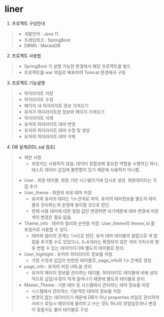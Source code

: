 # liner

1. 프로젝트 구성안내
>  + 개발언어   : Java 11
>  + 프레임워크 : SpringBoot
>  + DBMS      : MaraiaDB
  
2. 프로젝트 사용법
>  + SpringBoot 가 실행 가능한 환경에서 해당 프로젝트를 빌드
>  + 프로젝트를 war 파일로 배포하여 Tomcat 환경에서 구동
  
3. 프로젝트 기능설명
>  + 하이라이트 저장
>  + 하이라이트 수정
>  + 페이지 내 하이라이트 정보 가져오기
>  + 유저가 하이라이트한 정보와 페이지 가져오기
>  + 하이라이트 삭제
>  + 유저의 하이라이트 테마 변경
>  + 유저의 하이라이트 테마 수정 및 생성
>  + 유저의 하이라이트 테마 삭제
  
4. DB 설계(DDL.sql 참조)
>  - 제한 사항
>    - 포링키는 사용하지 않음. 데이터 정합성에 중요한 역할을 수행하긴 하나, 테스트 데이터 삽입에 불편함이 있기 때문에 사용하지 아니함.
>  + User : 회원 테이블. 회원 기반 시스템이기에 임시로 생성. 회원데이터는 직접 추가
>  + User_theme : 회원의 보유 테마 저장. 
>    + 유저와 유저의 테마는 1:n 관계로 파악. 유저의 테마정보를 별도의 테이블로 관리하는게 운영에 용이할 것으로 판단.
>    + 현재 사용 테마에 대한 컬럼 값만 변경하면 되기때문에 테마 변경에 따른 색의 변경은 필요 없음.
>  + Theme_info : 테마의 컬러와 순번을 저장. User_theme의 theme_id 를 포링키로 사용할 수 있다.
>    + 테마와 컬러의 관계는 1:n으로 판단. 유저 테마 테이블의 컬럼으로 색 칼럼을 추가할 수도 있었으나, 3~6개라는 확정되지 않은 색의 가지수와 향후 변할 수 있는 데이터이기에 별도의 테이블로 분리.
>  + User_highlight : 유저의 하이라이트 정보를 저장. 
>    + 가장 수정과 삽입이 빈번한 테이블로, page_info와 1:n 관계로 생성. 
>  + page_info : 유저의 저장 URL을 관리
>    + 유저의 페이지 정보를 관리하는 테이블. 하이라이트 테이블에 비해 상대적으로 삽입/수정이 적게 일어나기 때문에 별도의 테이블로 분리.
>  + Master_Theme : 기본 테마 등 시스템에서 관리하는 테마 정보를 저장
>    + 시스템에서 관리하는 기본적인 테마의 정보를 저장.
>    + 변경이 없는 데이터이기 때문에 DB가 아닌 properties 파일로 관리하여 서비스 로딩시 메모리에 올려두고 쓰는 것도 하나의 방법일듯하나 변경이 잦을지도 몰라 테이블로 구성
    
  
  

  
